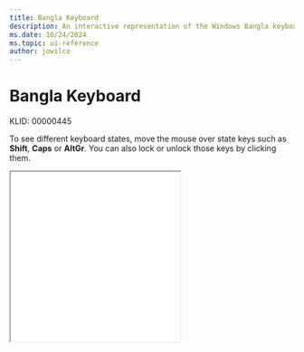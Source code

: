 ```yaml
---
title: Bangla Keyboard
description: An interactive representation of the Windows Bangla keyboard. To see different keyboard states, click or move the mouse over the state keys.
ms.date: 10/24/2024
ms.topic: ui-reference
author: jowilco
---
```


# Bangla Keyboard

KLID: 00000445

To see different keyboard states, move the mouse over state keys such as **Shift**, **Caps** or **AltGr**. You can also lock or unlock those keys by clicking them.

<iframe src="kbdinben.html" height="300"></iframe>
